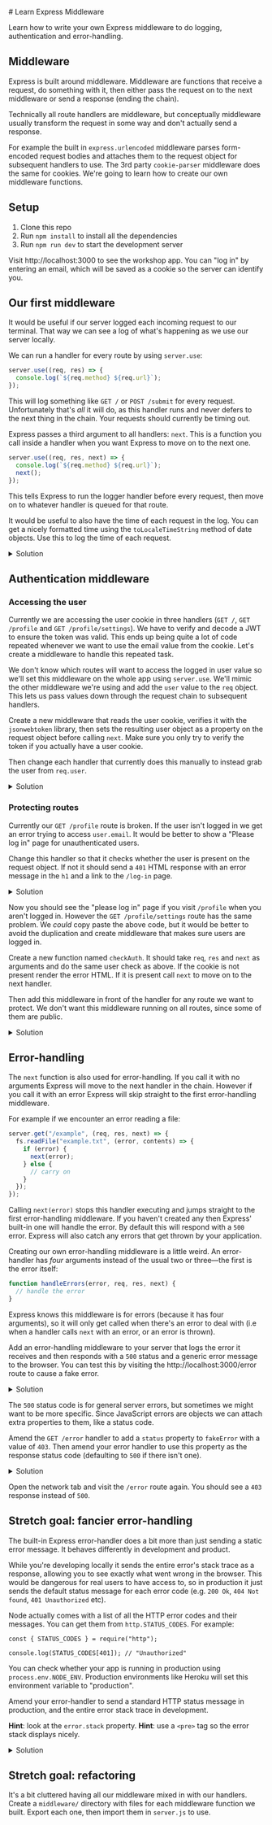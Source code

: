 # Learn Express Middleware

Learn how to write your own Express middleware to do logging, authentication and error-handling.

## Middleware

Express is built around middleware. Middleware are functions that receive a request, do something with it, then either pass the request on to the next middleware or send a response (ending the chain).

Technically all route handlers are middleware, but conceptually middleware usually transform the request in some way and don't actually send a response.

For example the built in `express.urlencoded` middleware parses form-encoded request bodies and attaches them to the request object for subsequent handlers to use. The 3rd party `cookie-parser` middleware does the same for cookies. We're going to learn how to create our own middleware functions.

## Setup

1. Clone this repo
1. Run `npm install` to install all the dependencies
1. Run `npm run dev` to start the development server

Visit http://localhost:3000 to see the workshop app. You can "log in" by entering an email, which will be saved as a cookie so the server can identify you.

## Our first middleware

It would be useful if our server logged each incoming request to our terminal. That way we can see a log of what's happening as we use our server locally.

We can run a handler for every route by using `server.use`:

```js
server.use((req, res) => {
  console.log(`${req.method} ${req.url}`);
});
```

This will log something like `GET /` or `POST /submit` for every request. Unfortunately that's _all_ it will do, as this handler runs and never defers to the next thing in the chain. Your requests should currently be timing out.

Express passes a third argument to all handlers: `next`. This is a function you call inside a handler when you want Express to move on to the next one.

```js
server.use((req, res, next) => {
  console.log(`${req.method} ${req.url}`);
  next();
});
```

This tells Express to run the logger handler before every request, then move on to whatever handler is queued for that route.

It would be useful to also have the time of each request in the log. You can get a nicely formatted time using the `toLocaleTimeString` method of date objects. Use this to log the time of each request.

<details>
<summary>Solution</summary>

```js
server.use((req, res, next) => {
  const time = new Date().toLocaleTimeString();
  console.log(`${time} ${req.method} ${req.url}`);
  next();
});
```

</details>

## Authentication middleware

### Accessing the user

Currently we are accessing the user cookie in three handlers (`GET /`, `GET /profile` and `GET /profile/settings`). We have to verify and decode a JWT to ensure the token was valid. This ends up being quite a lot of code repeated whenever we want to use the email value from the cookie. Let's create a middleware to handle this repeated task.

We don't know which routes will want to access the logged in user value so we'll set this middleware on the whole app using `server.use`. We'll mimic the other middleware we're using and add the `user` value to the `req` object. This lets us pass values down through the request chain to subsequent handlers.

Create a new middleware that reads the user cookie, verifies it with the `jsonwebtoken` library, then sets the resulting user object as a property on the request object before calling `next`. Make sure you only try to verify the token if you actually have a user cookie.

Then change each handler that currently does this manually to instead grab the user from `req.user`.

<details>
<summary>Solution</summary>

```js
server.use((req, res, next) => {
  const token = req.cookies.user;
  if (token) {
    const user = jwt.verify(token, SECRET);
    req.user = user;
  }
  next();
});

server.get("/profile", (req, res) => {
  const user = req.user;
  // ...
});
```

</details>

### Protecting routes

Currently our `GET /profile` route is broken. If the user isn't logged in we get an error trying to access `user.email`. It would be better to show a "Please log in" page for unauthenticated users.

Change this handler so that it checks whether the user is present on the request object. If not it should send a `401` HTML response with an error message in the `h1` and a link to the `/log-in` page.

<details>
<summary>Solution</summary>

```js
server.get("/profile", (req, res) => {
  const user = req.user;
  if (!user) {
    res.status(401).send(`
      <h1>Please log in to view this page</h1>
      <a href="/log-in">Log in</a>
    `);
  } else {
    res.send(`<h1>Hello ${user.email}</h1>`);
  }
});
```

</details>

Now you should see the "please log in" page if you visit `/profile` when you aren't logged in. However the `GET /profile/settings` route has the same problem. We _could_ copy paste the above code, but it would be better to avoid the duplication and create middleware that makes sure users are logged in.

Create a new function named `checkAuth`. It should take `req`, `res` and `next` as arguments and do the same user check as above. If the cookie is not present render the error HTML. If it is present call `next` to move on to the next handler.

Then add this middleware in front of the handler for any route we want to protect. We don't want this middleware running on all routes, since some of them are public.

<details>
<summary>Solution</summary>

```js
function checkAuth(req, res, next) {
  const user = req.user;
  if (!user) {
    res.status(401).send(`
      <h1>Please log in to view this page</h1>
      <a href="/log-in">Log in</a>
    `);
  } else {
    next();
  }
}

server.get("/profile", checkAuth, (req, res) => {});

server.get("/profile/settings", checkAuth, (req, res) => {});
```

</details>

## Error-handling

The `next` function is also used for error-handling. If you call it with no arguments Express will move to the next handler in the chain. However if you call it with an error Express will skip straight to the first error-handling middleware.

For example if we encounter an error reading a file:

```js
server.get("/example", (req, res, next) => {
  fs.readFile("example.txt", (error, contents) => {
    if (error) {
      next(error);
    } else {
      // carry on
    }
  });
});
```

Calling `next(error)` stops this handler executing and jumps straight to the first error-handling middleware. If you haven't created any then Express' built-in one will handle the error. By default this will respond with a `500` error. Express will also catch any errors that get thrown by your application.

Creating our own error-handling middleware is a little weird. An error-handler has _four_ arguments instead of the usual two or three—the first is the error itself:

```js
function handleErrors(error, req, res, next) {
  // handle the error
}
```

Express knows this middleware is for errors (because it has four arguments), so it will only get called when there's an error to deal with (i.e when a handler calls `next` with an error, or an error is thrown).

Add an error-handling middleware to your server that logs the error it receives and then responds with a `500` status and a generic error message to the browser. You can test this by visiting the http://localhost:3000/error route to cause a fake error.

<details>
<summary>Solution</summary>

```js
function handleErrors(error, req, res, next) {
  console.error(error);
  res.status(500).send(`<h1>Something went wrong</h1>`);
}

server.use(handleErrors);
```

</details>

The `500` status code is for general server errors, but sometimes we might want to be more specific. Since JavaScript errors are objects we can attach extra properties to them, like a status code.

Amend the `GET /error` handler to add a `status` property to `fakeError` with a value of `403`. Then amend your error handler to use this property as the response status code (defaulting to `500` if there isn't one).

<details>
<summary>Solution</summary>

```js
server.get("/error", (req, res, next) => {
  const fakeError = new Error("uh oh");
  fakeError.status = 403;
  next(fakeError);
});

function handleErrors(error, req, res, next) {
  console.error(error);
  const status = error.status || 500;
  res.status(status).send(`<h1>Something went wrong</h1>`);
}

server.use(handleErrors);
```

</details>

Open the network tab and visit the `/error` route again. You should see a `403` response instead of `500`.

## Stretch goal: fancier error-handling

The built-in Express error-handler does a bit more than just sending a static error message. It behaves differently in development and product.

While you're developing locally it sends the entire error's stack trace as a response, allowing you to see exactly what went wrong in the browser. This would be dangerous for real users to have access to, so in production it just sends the default status message for each error code (e.g. `200 Ok`, `404 Not found`, `401 Unauthorized` etc).

Node actually comes with a list of all the HTTP error codes and their messages. You can get them from `http.STATUS_CODES`. For example:

```
const { STATUS_CODES } = require("http");

console.log(STATUS_CODES[401]); // "Unauthorized"
```

You can check whether your app is running in production using `process.env.NODE_ENV`. Production environments like Heroku will set this environment variable to "production".

Amend your error-handler to send a standard HTTP status message in production, and the entire error stack trace in development.

**Hint**: look at the `error.stack` property.
**Hint**: use a `<pre>` tag so the error stack displays nicely.

<details>
<summary>Solution</summary>

```js
function handleErrors(error, req, res, next) {
  console.error(error);
  const status = error.status || 500;
  res.status(status);
  if (process.env.NODE_ENV === "production") {
    res.send(STATUS_CODES[status]);
  } else {
    res.send(`<pre>${error.stack}</pre>`);
  }
}

server.use(handleErrors);
```

</details>

## Stretch goal: refactoring

It's a bit cluttered having all our middleware mixed in with our handlers. Create a `middleware/` directory with files for each middleware function we built. Export each one, then import them in `server.js` to use.

